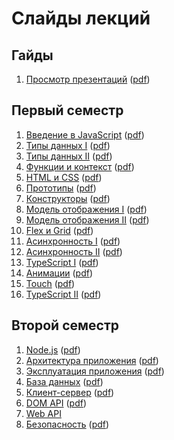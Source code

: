 # Слайды лекций

## Гайды

1. [Просмотр презентаций](https://urfu-2019.github.io/slides/guides/00-presentations/) ([pdf](https://urfu-2019.github.io/slides/guides/00-presentations/index.pdf))

## Первый семестр

1. [Введение в JavaScript](https://urfu-2019.github.io/slides/first-semester/01-introduction/) ([pdf](https://urfu-2019.github.io/slides/first-semester/01-introduction/index.pdf))
2. [Типы данных I](https://urfu-2019.github.io/slides/first-semester/02-types/) ([pdf](https://urfu-2019.github.io/slides/first-semester/02-types/index.pdf))
3. [Типы данных II](https://urfu-2019.github.io/slides/first-semester/03-advanced-types/) ([pdf](https://urfu-2019.github.io/slides/first-semester/03-advanced-types/index.pdf))
4. [Функции и контекст](https://urfu-2019.github.io/slides/first-semester/04-functions/) ([pdf](https://urfu-2019.github.io/slides/first-semester/04-functions/index.pdf))
5. [HTML и CSS](https://urfu-2019.github.io/slides/first-semester/05-html-and-css/) ([pdf](https://urfu-2019.github.io/slides/first-semester/05-html-and-css/index.pdf))
6. [Прототипы](https://urfu-2019.github.io/slides/first-semester/06-prototypes/) ([pdf](https://urfu-2019.github.io/slides/first-semester/06-prototypes/index.pdf))
7. [Конструкторы](https://urfu-2019.github.io/slides/first-semester/08-constructors/) ([pdf](https://urfu-2019.github.io/slides/first-semester/08-constructors/index.pdf))
8. [Модель отображения I](https://urfu-2019.github.io/slides/first-semester/07-display-model/) ([pdf](https://urfu-2019.github.io/slides/first-semester/07-display-model/index.pdf))
9. [Модель отображения II](https://urfu-2019.github.io/slides/first-semester/09-advanced-display-model/) ([pdf](https://urfu-2019.github.io/slides/first-semester/09-advanced-display-model/index.pdf))
10. [Flex и Grid](https://urfu-2019.github.io/slides/first-semester/11-flex-and-grid/) ([pdf](https://urfu-2019.github.io/slides/first-semester/11-flex-and-grid/index.pdf))
11. [Асинхронность I](https://urfu-2019.github.io/slides/first-semester/10-async/) ([pdf](https://urfu-2019.github.io/slides/first-semester/10-async/index.pdf))
12. [Асинхронность II](https://urfu-2019.github.io/slides/first-semester/12-advanced-async/) ([pdf](https://urfu-2019.github.io/slides/first-semester/12-advanced-async/index.pdf))
13. [TypeScript I](https://urfu-2019.github.io/slides/first-semester/13-typescript/) ([pdf](https://urfu-2019.github.io/slides/first-semester/13-typescript/index.pdf))
14. [Анимации](https://urfu-2019.github.io/slides/first-semester/14-animation/) ([pdf](https://urfu-2019.github.io/slides/first-semester/14-animation/index.pdf))
15. [Touch](https://urfu-2019.github.io/slides/first-semester/15-touch/) ([pdf](https://urfu-2019.github.io/slides/first-semester/15-touch/index.pdf))
16. [TypeScript II](https://urfu-2019.github.io/slides/first-semester/16-advanced-typescipt/) ([pdf](https://urfu-2019.github.io/slides/first-semester/16-advanced-typescipt/index.pdf))

## Второй семестр

1. [Node.js](https://urfu-2019.github.io/slides/second-semester/01-nodejs/) ([pdf](https://urfu-2019.github.io/slides/second-semester/01-nodejs/index.pdf))
2. [Архитектура приложения](https://urfu-2019.github.io/slides/second-semester/02-express/) ([pdf](https://urfu-2019.github.io/slides/second-semester/02-express/index.pdf))
3. [Эксплуатация приложения](https://urfu-2019.github.io/slides/second-semester/03-operating/) ([pdf](https://urfu-2019.github.io/slides/second-semester/03-operating/index.pdf))
4. [База данных](https://urfu-2019.github.io/slides/second-semester/04-databases/) ([pdf](https://urfu-2019.github.io/slides/second-semester/04-databases/index.pdf))
5. [Клиент-сервер](https://urfu-2019.github.io/slides/second-semester/05-client-server/) ([pdf](https://urfu-2019.github.io/slides/second-semester/05-client-server/index.pdf))
6. [DOM API](https://urfu-2019.github.io/slides/second-semester/06-dom-api/) ([pdf](https://urfu-2019.github.io/slides/second-semester/06-dom-api/index.pdf))
7. [Web API](https://urfu-2019.github.io/slides/second-semester/07-web-api/)
8. [Безопасность](https://urfu-2019.github.io/slides/second-semester/08-security/) ([pdf](https://urfu-2019.github.io/slides/second-semester/08-security/index.pdf))
